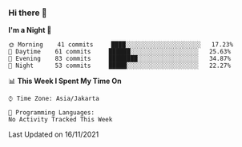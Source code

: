 ### Hi there 👋

<!--
**rmsubekti/rmsubekti** is a ✨ _special_ ✨ repository because its `README.md` (this file) appears on your GitHub profile.

Here are some ideas to get you started:

- 🔭 I’m currently working on ...
- 🌱 I’m currently learning ...
- 👯 I’m looking to collaborate on ...
- 🤔 I’m looking for help with ...
- 💬 Ask me about ...
- 📫 How to reach me: ...
- 😄 Pronouns: ...
- ⚡ Fun fact: ...
-->

<!--START_SECTION:waka-->
**I'm a Night 🦉** 

```text
🌞 Morning    41 commits     ████░░░░░░░░░░░░░░░░░░░░░   17.23% 
🌆 Daytime    61 commits     ██████░░░░░░░░░░░░░░░░░░░   25.63% 
🌃 Evening    83 commits     ████████░░░░░░░░░░░░░░░░░   34.87% 
🌙 Night      53 commits     █████░░░░░░░░░░░░░░░░░░░░   22.27%

```


📊 **This Week I Spent My Time On** 

```text
⌚︎ Time Zone: Asia/Jakarta

💬 Programming Languages: 
No Activity Tracked This Week

```


 Last Updated on 16/11/2021
<!--END_SECTION:waka-->
